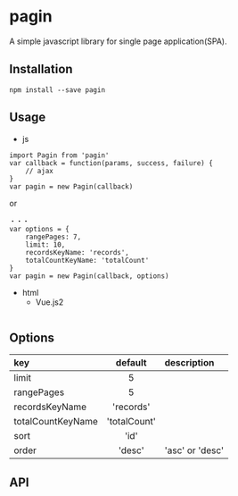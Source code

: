 # pagin
A simple javascript library for single page application(SPA).

## Installation

```
npm install --save pagin
```

## Usage

- js

```
import Pagin from 'pagin'
var callback = function(params, success, failure) {
    // ajax
}
var pagin = new Pagin(callback)
```

or

```
・・・
var options = {
    rangePages: 7,
    limit: 10,
    recordsKeyName: 'records',
    totalCountKeyName: 'totalCount'
}
var pagin = new Pagin(callback, options)
```

- html
  - Vue.js2

```

```




## Options

| key               |   default    | description     |
|:------------------|:------------:|:----------------|
| limit             |      5       |                 |
| rangePages        |      5       |                 |
| recordsKeyName    |  'records'   |                 |
| totalCountKeyName | 'totalCount' |                 |
| sort              |     'id'     |                 |
| order             |    'desc'    | 'asc' or 'desc' |

## API
